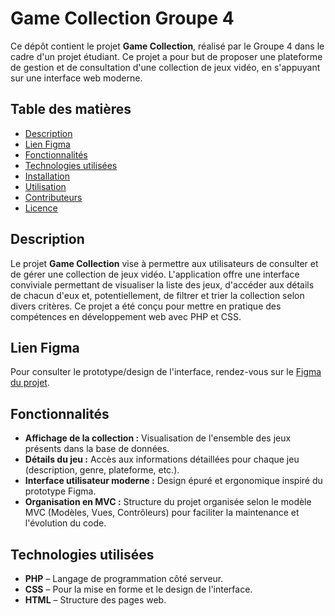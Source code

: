 # Game Collection Groupe 4

Ce dépôt contient le projet **Game Collection**, réalisé par le Groupe 4 dans le cadre d'un projet étudiant. Ce projet a pour but de proposer une plateforme de gestion et de consultation d'une collection de jeux vidéo, en s'appuyant sur une interface web moderne.

## Table des matières

- [Description](#description)
- [Lien Figma](#lien-figma)
- [Fonctionnalités](#fonctionnalités)
- [Technologies utilisées](#technologies-utilisées)
- [Installation](#installation)
- [Utilisation](#utilisation)
- [Contributeurs](#contributeurs)
- [Licence](#licence)

## Description

Le projet **Game Collection** vise à permettre aux utilisateurs de consulter et de gérer une collection de jeux vidéo. L'application offre une interface conviviale permettant de visualiser la liste des jeux, d'accéder aux détails de chacun d'eux et, potentiellement, de filtrer et trier la collection selon divers critères. Ce projet a été conçu pour mettre en pratique des compétences en développement web avec PHP et CSS.

## Lien Figma

Pour consulter le prototype/design de l'interface, rendez-vous sur le [Figma du projet](https://www.figma.com/file/oszeLtkOGFheVSNiEZWjpn/Game-Collection?type=design&node-id=0%3A1&mode=design&t=icZoaqbJ8NJVWxpI-1).

## Fonctionnalités

- **Affichage de la collection :** Visualisation de l'ensemble des jeux présents dans la base de données.
- **Détails du jeu :** Accès aux informations détaillées pour chaque jeu (description, genre, plateforme, etc.).
- **Interface utilisateur moderne :** Design épuré et ergonomique inspiré du prototype Figma.
- **Organisation en MVC :** Structure du projet organisée selon le modèle MVC (Modèles, Vues, Contrôleurs) pour faciliter la maintenance et l'évolution du code.

## Technologies utilisées

- **PHP** – Langage de programmation côté serveur.
- **CSS** – Pour la mise en forme et le design de l'interface.
- **HTML** – Structure des pages web.
